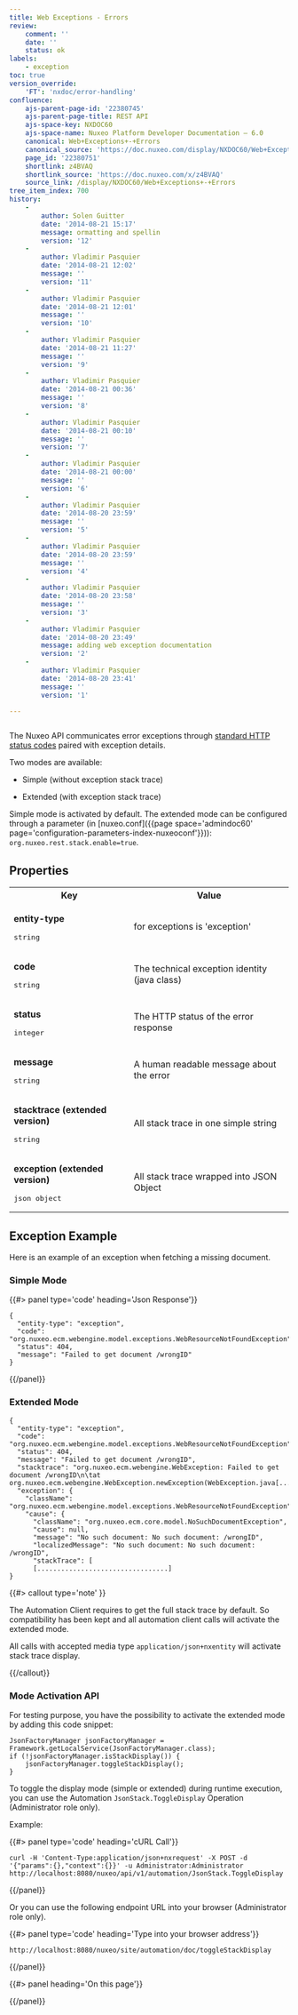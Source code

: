 ```yaml
---
title: Web Exceptions - Errors
review:
    comment: ''
    date: ''
    status: ok
labels:
    - exception
toc: true
version_override:
    'FT': 'nxdoc/error-handling'
confluence:
    ajs-parent-page-id: '22380745'
    ajs-parent-page-title: REST API
    ajs-space-key: NXDOC60
    ajs-space-name: Nuxeo Platform Developer Documentation — 6.0
    canonical: Web+Exceptions+-+Errors
    canonical_source: 'https://doc.nuxeo.com/display/NXDOC60/Web+Exceptions+-+Errors'
    page_id: '22380751'
    shortlink: z4BVAQ
    shortlink_source: 'https://doc.nuxeo.com/x/z4BVAQ'
    source_link: /display/NXDOC60/Web+Exceptions+-+Errors
tree_item_index: 700
history:
    -
        author: Solen Guitter
        date: '2014-08-21 15:17'
        message: ormatting and spellin
        version: '12'
    -
        author: Vladimir Pasquier
        date: '2014-08-21 12:02'
        message: ''
        version: '11'
    -
        author: Vladimir Pasquier
        date: '2014-08-21 12:01'
        message: ''
        version: '10'
    -
        author: Vladimir Pasquier
        date: '2014-08-21 11:27'
        message: ''
        version: '9'
    -
        author: Vladimir Pasquier
        date: '2014-08-21 00:36'
        message: ''
        version: '8'
    -
        author: Vladimir Pasquier
        date: '2014-08-21 00:10'
        message: ''
        version: '7'
    -
        author: Vladimir Pasquier
        date: '2014-08-21 00:00'
        message: ''
        version: '6'
    -
        author: Vladimir Pasquier
        date: '2014-08-20 23:59'
        message: ''
        version: '5'
    -
        author: Vladimir Pasquier
        date: '2014-08-20 23:59'
        message: ''
        version: '4'
    -
        author: Vladimir Pasquier
        date: '2014-08-20 23:58'
        message: ''
        version: '3'
    -
        author: Vladimir Pasquier
        date: '2014-08-20 23:49'
        message: adding web exception documentation
        version: '2'
    -
        author: Vladimir Pasquier
        date: '2014-08-20 23:41'
        message: ''
        version: '1'

---
```

<div class="row"><div class="column medium-8">

The Nuxeo API communicates error exceptions through [standard HTTP status codes](http://www.w3.org/Protocols/rfc2616/rfc2616-sec10.html) paired with exception details.

Two modes are available:

*   Simple (without exception stack trace)

*   Extended (with exception stack trace)

Simple mode is activated by default. The extended mode can be configured through a parameter (in [nuxeo.conf]({{page space='admindoc60' page='configuration-parameters-index-nuxeoconf'}})): `org.nuxeo.rest.stack.enable=true`.

## Properties

<div class="table-scroll"><table class="hover"><tbody><tr><th colspan="1">Key</th><th colspan="1">Value</th></tr><tr><td colspan="1">

**entity-type**

<pre>string</pre>

</td><td colspan="1">for exceptions is 'exception'</td></tr><tr><td colspan="1">

**code**

<pre>string</pre>

</td><td colspan="1">The technical exception identity (java class)</td></tr><tr><td colspan="1">

**status**

<pre>integer</pre>

</td><td colspan="1">The HTTP status of the error response</td></tr><tr><td colspan="1">

**message**

<pre>string</pre>

</td><td colspan="1">A human readable message about the error</td></tr><tr><td colspan="1">

**stacktrace (extended version)**

<pre>string</pre>

</td><td colspan="1">All stack trace in one simple string</td></tr><tr><td colspan="1">

**exception (extended version)**

<pre>json object</pre>

</td><td colspan="1">All stack trace wrapped into JSON Object</td></tr></tbody></table></div>

## Exception Example

Here is an example of an exception when fetching a missing document.

### Simple Mode

{{#> panel type='code' heading='Json Response'}}

```
{
  "entity-type": "exception",
  "code": "org.nuxeo.ecm.webengine.model.exceptions.WebResourceNotFoundException",
  "status": 404,
  "message": "Failed to get document /wrongID"
}
```

{{/panel}}

### Extended Mode

```
{
  "entity-type": "exception",
  "code": "org.nuxeo.ecm.webengine.model.exceptions.WebResourceNotFoundException",
  "status": 404,
  "message": "Failed to get document /wrongID",
  "stacktrace": "org.nuxeo.ecm.webengine.WebException: Failed to get document /wrongID\n\tat org.nuxeo.ecm.webengine.WebException.newException(WebException.java[.........]
  "exception": {
    "className": "org.nuxeo.ecm.webengine.model.exceptions.WebResourceNotFoundException",
    "cause": {
      "className": "org.nuxeo.ecm.core.model.NoSuchDocumentException",
      "cause": null,
      "message": "No such document: No such document: /wrongID",
      "localizedMessage": "No such document: No such document: /wrongID",
      "stackTrace": [
      [.................................]
}
```

{{#> callout type='note' }}

The Automation Client requires to get the full stack trace by default. So compatibility has been kept and all automation client calls will activate the extended mode.

All calls with accepted media type `application/json+nxentity` will activate stack trace display.

{{/callout}}

### Mode Activation API

For testing purpose, you have the possibility to activate the extended mode by adding this code snippet:

```
JsonFactoryManager jsonFactoryManager = Framework.getLocalService(JsonFactoryManager.class);
if (!jsonFactoryManager.isStackDisplay()) {
    jsonFactoryManager.toggleStackDisplay();
}
```

To toggle the display mode (simple or extended) during runtime execution, you can use the Automation `JsonStack.ToggleDisplay` Operation (Administrator role only).

Example:

{{#> panel type='code' heading='cURL Call'}}

```
curl -H 'Content-Type:application/json+nxrequest' -X POST -d '{"params":{},"context":{}}' -u Administrator:Administrator http://localhost:8080/nuxeo/api/v1/automation/JsonStack.ToggleDisplay
```

{{/panel}}

Or you can use the following endpoint URL into your browser (Administrator role only).

{{#> panel type='code' heading='Type into your browser address'}}

```
http://localhost:8080/nuxeo/site/automation/doc/toggleStackDisplay
```

{{/panel}}</div><div class="column medium-4">{{#> panel heading='On this page'}}

{{/panel}}</div></div>
